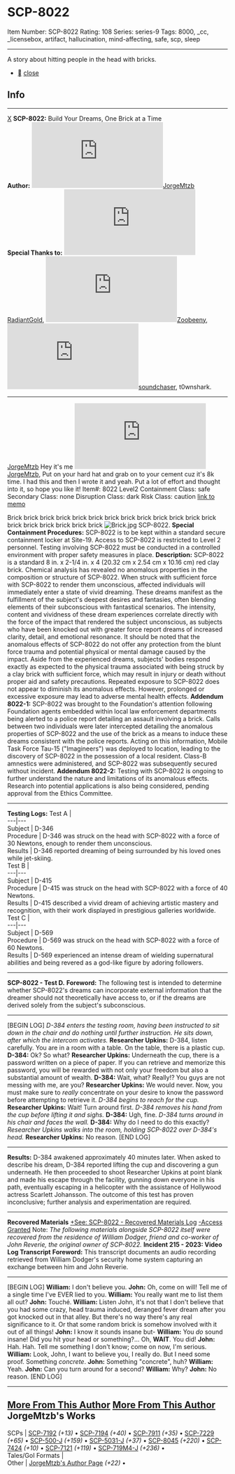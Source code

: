 # SCP-8022
Item Number: SCP-8022
Rating: 108
Series: series-9
Tags: 8000, _cc, _licensebox, artifact, hallucination, mind-affecting, safe, scp, sleep

---

A story about hitting people in the head with bricks.
  * [](javascript:;)
[close](javascript:;)
## Info
* * *
[X](javascript:;)
**SCP-8022:** Build Your Dreams, One Brick at a Time  
**Author:** [![JorgeMtzb](https://www.wikidot.com/avatar.php?userid=8474687&amp;size=small&amp;timestamp=1749385671)](http://www.wikidot.com/user:info/jorgemtzb)[JorgeMtzb](http://www.wikidot.com/user:info/jorgemtzb)  
**Special Thanks to:** [![RadiantGold](https://www.wikidot.com/avatar.php?userid=3229003&amp;size=small&amp;timestamp=1749385671)](http://www.wikidot.com/user:info/radiantgold)[RadiantGold](http://www.wikidot.com/user:info/radiantgold), [![Zoobeeny](https://www.wikidot.com/avatar.php?userid=6070624&amp;size=small&amp;timestamp=1749385671)](http://www.wikidot.com/user:info/zoobeeny)[Zoobeeny](http://www.wikidot.com/user:info/zoobeeny), [![soundchaser](https://www.wikidot.com/avatar.php?userid=1506016&amp;size=small&amp;timestamp=1749385671)](http://www.wikidot.com/user:info/soundchaser)[soundchaser](http://www.wikidot.com/user:info/soundchaser), t0wnshark.
* * *

[JorgeMtzb](javascript:;)
Hey it's me [![JorgeMtzb](https://www.wikidot.com/avatar.php?userid=8474687&amp;size=small&amp;timestamp=1749385671)](http://www.wikidot.com/user:info/jorgemtzb)[JorgeMtzb](http://www.wikidot.com/user:info/jorgemtzb), Put on your hard hat and grab on to your cement cuz it's 8k time. I had this and then I wrote it and yeah. Put a lot of effort and thought into it, so hope you like it!
Item#: 8022
Level2
Containment Class:
safe
Secondary Class:
none
Disruption Class:
dark
Risk Class:
caution
[link to memo](/classification-committee-memo)  

Brick brick brick brick brick brick brick brick brick brick brick brick brick brick brick brick brick brick brick
![Brick.jpg](https://upload.wikimedia.org/wikipedia/commons/0/01/Brick.jpg)
SCP-8022.
**Special Containment Procedures:** SCP-8022 is to be kept within a standard secure containment locker at Site-19. Access to SCP-8022 is restricted to Level 2 personnel. Testing involving SCP-8022 must be conducted in a controlled environment with proper safety measures in place.
**Description:** SCP-8022 is a standard 8 in. x 2-1/4 in. x 4 (20.32 cm x 2.54 cm x 10.16 cm) red clay brick. Chemical analysis has revealed no anomalous properties in the composition or structure of SCP-8022.
When struck with sufficient force with SCP-8022 to render them unconscious, affected individuals will immediately enter a state of vivid dreaming. These dreams manifest as the fulfillment of the subject's deepest desires and fantasies, often blending elements of their subconscious with fantastical scenarios. The intensity, content and vividness of these dream experiences correlate directly with the force of the impact that rendered the subject unconscious, as subjects who have been knocked out with greater force report dreams of increased clarity, detail, and emotional resonance.
It should be noted that the anomalous effects of SCP-8022 do not offer any protection from the blunt force trauma and potential physical or mental damage caused by the impact. Aside from the experienced dreams, subjects' bodies respond exactly as expected to the physical trauma associated with being struck by a clay brick with sufficient force, which may result in injury or death without proper aid and safety precautions.
Repeated exposure to SCP-8022 does not appear to diminish its anomalous effects. However, prolonged or excessive exposure may lead to adverse mental health effects.
**Addendum 8022-1:** SCP-8022 was brought to the Foundation's attention following Foundation agents embedded within local law enforcement departments being alerted to a police report detailing an assault involving a brick. Calls between two individuals were later intercepted detailing the anomalous properties of SCP-8022 and the use of the brick as a means to induce these dreams consistent with the police reports.
Acting on this information, Mobile Task Force Tau-15 ("Imagineers") was deployed to location, leading to the discovery of SCP-8022 in the possession of a local resident. Class-B amnestics were administered, and SCP-8022 was subsequently secured without incident.
**Addendum 8022-2:** Testing with SCP-8022 is ongoing to further understand the nature and limitations of its anomalous effects. Research into potential applications is also being considered, pending approval from the Ethics Committee.
* * *
**Testing Logs:**
Test A |   
---|---  
Subject | D-346  
Procedure | D-346 was struck on the head with SCP-8022 with a force of 30 Newtons, enough to render them unconscious.  
Results | D-346 reported dreaming of being surrounded by his loved ones while jet-skiing.  
Test B |   
---|---  
Subject | D-415  
Procedure | D-415 was struck on the head with SCP-8022 with a force of 40 Newtons.  
Results | D-415 described a vivid dream of achieving artistic mastery and recognition, with their work displayed in prestigious galleries worldwide.  
Test C |   
---|---  
Subject | D-569  
Procedure | D-569 was struck on the head with SCP-8022 with a force of 60 Newtons.  
Results | D-569 experienced an intense dream of wielding supernatural abilities and being revered as a god-like figure by adoring followers.  
* * *
**SCP-8022 - Test D.**
**Foreword:** The following test is intended to determine whether SCP-8022's dreams can incorporate external information that the dreamer should not theoretically have access to, or if the dreams are derived solely from the subject's subconscious.
* * *
[BEGIN LOG]
_D-384 enters the testing room, having been instructed to sit down in the chair and do nothing until further instruction. He sits down, after which the intercom activates._
**Researcher Upkins:** D-384, listen carefully. You are in a room with a table. On the table, there is a plastic cup.
**D-384:** Ok? So what?
**Researcher Upkins:** Underneath the cup, there is a password written on a piece of paper. If you can retrieve and memorize this password, you will be rewarded with not only your freedom but also a substantial amount of wealth.
**D-384:** Wait, what? Really!? You guys are not messing with me, are you?
**Researcher Upkins:** We would never. Now, you must make sure to _really_ concentrate on your desire to know the password before attempting to retrieve it.
_D-384 begins to reach for the cup._
**Researcher Upkins:** Wait! Turn around first.
_D-384 removes his hand from the cup before lifting it and sighs._
**D-384:** Ugh, fine.
_D-384 turns around in his chair and faces the wall._
**D-384:** Why do I need to do this exactly?
_Researcher Upkins walks into the room, holding SCP-8022 over D-384's head._
**Researcher Upkins:** No reason.
[END LOG]
* * *
**Results:** D-384 awakened approximately 40 minutes later. When asked to describe his dream, D-384 reported lifting the cup and discovering a gun underneath. He then proceeded to shoot Researcher Upkins at point blank and made his escape through the facility, gunning down everyone in his path, eventually escaping in a helicopter with the assistance of Hollywood actress Scarlett Johansson. The outcome of this test has proven inconclusive; further analysis and experimentation are required.
* * *
**Recovered Materials**
[+See: SCP-8022 - Recovered Materials Log](javascript:;)
[-Access Granted](javascript:;)
Note: _The following materials alongside SCP-8022 itself were recovered from the residence of William Dodger, friend and co-worker of John Reverie, the original owner of SCP-8022._
**Incident 215 - 2023: Video Log Transcript**
**Foreword:** This transcript documents an audio recording retrieved from William Dodger's security home system capturing an exchange between him and John Reverie.
* * *
[BEGIN LOG]
**William:** I don't believe you.
**John:** Oh, come on will! Tell me of a single time I've EVER lied to you.
**William:** You really want me to list them all out?
**John:** Touché.
**William:** Listen John, it's not that I don't believe that you had some crazy, head trauma induced, deranged fever dream after you got knocked out in that alley. But there's no way there's any real significance to it. Or that some random brick is somehow involved with it out of all things!
**John:** I know it sounds insane but-
**William:** You _do_ sound insane! Did you hit your head or something?… Oh, **WAIT**. You did!
**John:** Hah. Hah. Tell me something I don't know; come on now, I'm serious.
**William:** Look, John, I want to believe you, I really do. But I need some proof. Something _concrete_.
**John:** Something "concrete", huh?
**William:** Yeah.
**John:** Can you turn around for a second?
**William:** Why?
**John:** No reason.
[END LOG]
* * *
[More From This Author](javascript:;)
[More From This Author](javascript:;)
JorgeMtzb's Works  
---  
SCPs |  [SCP-7192](/scp-7192) _(+13)_ • [SCP-7194](/scp-7194) _(+40)_ • [SCP-7911](/scp-7911) _(+35)_ • [SCP-7229](/scp-7229) _(+65)_ • [SCP-500-J](/scp-500-j) _(+159)_ • [SCP-5031-J](/scp-5031-j) _(+37)_ • [SCP-8045](/scp-8045) _(+220)_ • [SCP-7424](/scp-7424) _(+10)_ • [SCP-7121](/scp-7121) _(+119)_ • [SCP-719M4-J](/scp-719m4-j) _(+236)_ •  
Tales/GoI Formats |   
Other |  [JorgeMtzb's Author Page](/jorgemtzb) _(+22)_ •